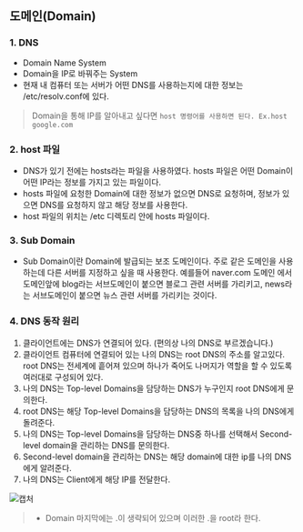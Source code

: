 ## 도메인(Domain)

### 1. DNS
 - Domain Name System 
 - Domain을 IP로 바꿔주는 System
 - 현재 내 컴퓨터 또는 서버가 어떤 DNS를 사용하는지에 대한 정보는 /etc/resolv.conf에 있다.
 > Domain을 통해 IP를 알아내고 싶다면 `host 명령어를 사용하면 된다. Ex.host google.com`

 ### 2. host 파일
 - DNS가 있기 전에는 hosts라는 파일을 사용하였다. hosts 파일은 어떤 Domain이 어떤 IP라는 정보를 가지고 있는 파일이다.
 - hosts 파일에 요청한 Domain에 대한 정보가 없으면 DNS로 요청하며, 정보가 있으면 DNS를 요청하지 않고 해당 정보를 사용한다.
 - host 파일의 위치는 /etc 디렉토리 안에 hosts 파일이다.

 ### 3. Sub Domain
  - Sub Domain이란 Domain에 발급되는 보조 도메인이다. 주로 같은 도메인을 사용하는데 다른 서버를 지정하고 싶을 때 사용한다. 예를들어 naver.com 도메인 에서 도메인앞에 blog라는 서브도메인이 붙으면 블로그 관련 서버를 가리키고, news라는 서브도메인이 붙으면 뉴스 관련 서버를 가리키는 것이다.

### 4. DNS 동작 원리
 1. 클라이언트에는 DNS가 연결되어 있다. (편의상 나의 DNS로 부르겠습니다.)
 2. 클라이언트 컴퓨터에 연결되어 있는 나의 DNS는 root DNS의 주소를 알고있다. root DNS는 전세계에 흩어져 있으며 하나가 죽어도 나머지가 역할을 할 수 있도록 여러대로 구성되어 있다.
 3. 나의 DNS는 Top-level Domains을 담당하는 DNS가 누구인지 root DNS에게 문의한다.
 4. root DNS는 해당 Top-level Domains을 담당하는 DNS의 목록을 나의 DNS에게 돌려준다.
 5. 나의 DNS는 Top-level Domains을 담당하는 DNS중 하나를 선택해서 Second-level domain을 관리하는 DNS를 문의한다.
 6. Second-level domain을 관리하는 DNS는 해당 domain에 대한 ip를 나의 DNS에게 알려준다.
 7. 나의 DNS는 Client에게 해당 IP를 전달한다.

 ![캡처](https://user-images.githubusercontent.com/31675104/65609747-4043bb00-dfeb-11e9-90f8-c17929158baa.PNG)
 > - Domain 마지막에는 .이 생략되어 있으며 이러한 .을 root라 한다.


